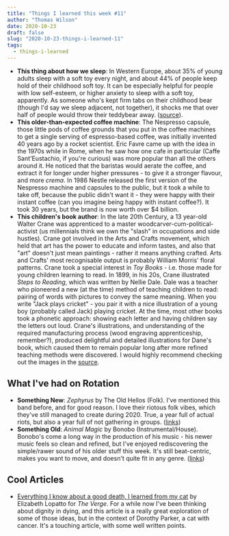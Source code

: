 ```yaml
---
title: "Things I learned this week #11"
author: "Thomas Wilson"
date: 2020-10-23
draft: false
slug: "2020-10-23-things-i-learned-11"
tags:
  - things-i-learned
---
```


- **This thing about how we sleep**: In Western Europe, about 35% of young adults sleep with a soft toy every night, and about 44% of people keep hold of their childhood soft toy. It can be especially helpful for people with low self-esteem, or higher anxiety to sleep with a soft toy, apparently. As someone who's kept firm tabs on their childhood bear (though I'd say we sleep adjacent, not together), it shocks me that over half of people would throw their teddybear away. ([source](https://www.theguardian.com/global/2020/jan/05/bears-lifeline-adults-who-sleep-with-soft-toys)).
- **This older-than-expected coffee machine**: The Nespresso capsule, those little pods of coffee grounds that you put in the coffee machines to get a single serving of espresso-based coffee, was initially invented 40 years ago by a rocket scientist. Eric Favre came up with the idea in the 1970s while in Rome, when he saw how one cafe in particular (Caffe Sant'Eustachio, if you're curious) was more popular than all the others around it. He noticed that the baristas would aerate the coffee, and extract it for longer under higher pressures - to give it a stronger flavour, and more _crema_. In 1986 Nestle released the first version of the Nespresso machine and capsules to the public, but it took a while to take off, because the public didn't want it - they were happy with their instant coffee (can you imagine being happy with instant coffee?). It took 30 years, but the brand is now worth over \$4 billion.
- **This children's book author**: In the late 20th Century, a 13 year-old Walter Crane was apprenticed to a master woodcarver-cum-political-activist (us millennials think we own the "slash" in occupations and side hustles). Crane got involved in the Arts and Crafts movement, which held that art has the power to educate and inform tastes, and also that "art" doesn't just mean paintings - rather it means anything crafted. Arts and Crafts' most recognisable output is probably William Morris' floral patterns. Crane took a special interest in _Toy Books_ - i.e. those made for young children learning to read. In 1899, in his 20s, Crane illustrated _Steps to Reading_, which was written by Nellie Dale. Dale was a teacher who pioneered a new (at the time) method of teaching children to read: pairing of words with pictures to convey the same meaning. When you write "Jack plays cricket" - you pair it with a nice illustration of a young boy (probably called Jack) playing cricket. At the time, most other books took a phonetic approach: showing each letter and having children say the letters out loud. Crane's illustrations, and understanding of the required manufacturing process (wood engraving apprenticeship, remember?), produced delightful and detailed illustrations for Dane's book, which caused them to remain popular long after more refined teaching methods were discovered. I would highly recommend checking out the images in the [source](https://blog.nationalarchives.gov.uk/the-art-of-learning-to-read-with-walter-crane/).

## What I've had on Rotation

- **Something New**: _Zephyrus_ by The Old Hellos (Folk). I've mentioned this band before, and for good reason. I love their riotous folk vibes, which they've still managed to create during 2020. True, a year full of actual riots, but also a year full of not gathering in groups. ([links](https://songwhip.com/the-oh-hellos/zephyrus))
- **Something Old**: _Animal Magic_ by Bonobo (Instrumental/House). Bonobo's come a long way in the production of his music - his newer music feels so clean and refined, but I've enjoyed rediscovering the simple/rawer sound of his older stuff this week. It's still beat-centric, makes you want to move, and doesn't quite fit in any genre. ([links](https://songwhip.com/bonobo/animal-magic))

## Cool Articles

- [Everything I know about a good death, I learned from my cat](https://www.theverge.com/2015/2/23/8069825/everything-i-know-about-a-good-death-i-learned-from-my-cat) by Elizabeth Lopatto for _The Verge_. For a while now I've been thinking about dignity in dying, and this article is a really great exploration of some of those ideas, but in the context of Dorothy Parker, a cat with cancer. It's a touching article, with some well written points.
